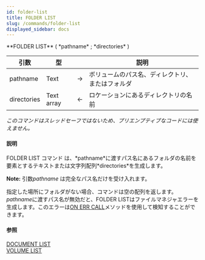 ```yaml
---
id: folder-list
title: FOLDER LIST
slug: /commands/folder-list
displayed_sidebar: docs
---
```


<!--REF #_command_.FOLDER LIST.Syntax-->**FOLDER LIST** ( *pathname* ; *directories* )<!-- END REF-->
<!--REF #_command_.FOLDER LIST.Params-->
| 引数 | 型 |  | 説明 |
| --- | --- | --- | --- |
| pathname | Text | &#8594;  | ボリュームのパス名、ディレクトリ、またはフォルダ |
| directories | Text array | &#8592; | ロケーションにあるディレクトリの名前 |

<!-- END REF-->

*このコマンドはスレッドセーフではないため、プリエンプティブなコードには使えません。*


#### 説明 

<!--REF #_command_.FOLDER LIST.Summary-->FOLDER LIST コマンド は、*pathname*に渡すパス名にあるフォルダの名前を要素とするテキストまたは文字列配列*directories*を生成します。<!-- END REF-->

**Note:** 引数*pathname* は完全なパス名だけを受け入れます。 

指定した場所にフォルダがない場合、コマンドは空の配列を返します。*pathname*に渡すパス名が無効だと、FOLDER LISTはファイルマネジャエラーを生成します。このエラーは[ON ERR CALL](on-err-call.md "ON ERR CALL")メソッドを使用して検知することができます。

#### 参照 

[DOCUMENT LIST](document-list.md)  
[VOLUME LIST](volume-list.md)  